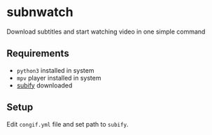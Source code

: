 # subnwatch
Download subtitles and start watching video in one simple command

## Requirements
  * `python3` installed in system
  * `mpv` player installed in system
  * [subify](https://github.com/matcornic/subify) downloaded

## Setup
Edit `congif.yml` file and set path to `subify`.
